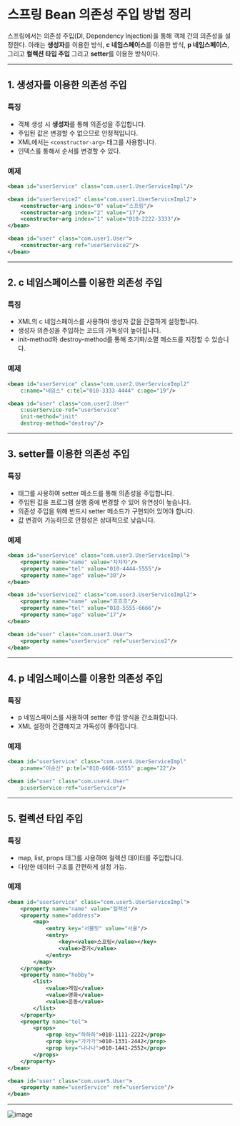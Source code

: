 # 스프링 Bean 의존성 주입 방법 정리

스프링에서는 의존성 주입(DI, Dependency Injection)을 통해 객체 간의 의존성을 설정한다. 아래는 **생성자**를 이용한 방식, **c 네임스페이스**를 이용한 방식, **p 네임스페이스**, 그리고 **컬렉션 타입 주입** 그리고 **setter**를 이용한 방식이다.

---

## 1. 생성자를 이용한 의존성 주입

### 특징
- 객체 생성 시 **생성자**를 통해 의존성을 주입합니다.
- 주입된 값은 변경할 수 없으므로 안정적입니다.
- XML에서는 `<constructor-arg>` 태그를 사용합니다.
- 인덱스를 통해서 순서를 변경할 수 있다.

### 예제
```xml
<bean id="userService" class="com.user1.UserServiceImpl"/>

<bean id="userService2" class="com.user1.UserServiceImpl2">
    <constructor-arg index="0" value="스프링"/>
    <constructor-arg index="2" value="17"/>
    <constructor-arg index="1" value="010-2222-3333"/>
</bean>

<bean id="user" class="com.user1.User">
    <constructor-arg ref="userService2"/>
</bean>
```

---

## 2. c 네임스페이스를 이용한 의존성 주입
### 특징
- XML의 c 네임스페이스를 사용하여 생성자 값을 간결하게 설정합니다.
- 생성자 의존성을 주입하는 코드의 가독성이 높아집니다.
- init-method와 destroy-method를 통해 초기화/소멸 메소드를 지정할 수 있습니다.

### 예제
```xml
<bean id="userService" class="com.user2.UserServiceImpl2"
    c:name="네임스" c:tel="010-3333-4444" c:age="19"/>

<bean id="user" class="com.user2.User"
    c:userService-ref="userService"
    init-method="init"
    destroy-method="destroy"/>
```

---

## 3. setter를 이용한 의존성 주입
### 특징
- <property> 태그를 사용하여 setter 메소드를 통해 의존성을 주입합니다.
- 주입된 값을 프로그램 실행 중에 변경할 수 있어 유연성이 높습니다.
- 의존성 주입을 위해 반드시 setter 메소드가 구현되어 있어야 합니다.
- 값 변경이 가능하므로 안정성은 상대적으로 낮습니다.

### 예제
```xml
<bean id="userService" class="com.user3.UserServiceImpl">
    <property name="name" value="차차차"/>
    <property name="tel" value="010-4444-5555"/>
    <property name="age" value="30"/>
</bean>

<bean id="userService2" class="com.user3.UserServiceImpl2">
    <property name="name" value="흐흐흐"/>
    <property name="tel" value="010-5555-6666"/>
    <property name="age" value="17"/>
</bean>

<bean id="user" class="com.user3.User">
    <property name="userService" ref="userService2"/>
</bean>
```
---

## 4. p 네임스페이스를 이용한 의존성 주입
### 특징
- p 네임스페이스를 사용하여 setter 주입 방식을 간소화합니다.
- XML 설정이 간결해지고 가독성이 좋아집니다.

### 예제
```xml
<bean id="userService" class="com.user4.UserServiceImpl"
    p:name="이순신" p:tel="010-6666-5555" p:age="22"/>

<bean id="user" class="com.user4.User"
    p:userService-ref="userService"/>
```
---

## 5. 컬렉션 타입 주입    
### 특징
- map, list, props 태그를 사용하여 컬렉션 데이터를 주입합니다.
- 다양한 데이터 구조를 간편하게 설정 가능.

### 예제
```xml
<bean id="userService" class="com.user5.UserServiceImpl">
    <property name="name" value="컬렉션"/>
    <property name="address">
        <map>
            <entry key="서블릿" value="서울"/>
            <entry>
                <key><value>스프링</value></key>
                <value>경기</value>
            </entry>
        </map>
    </property>
    <property name="hobby">
        <list>
            <value>게임</value>
            <value>영화</value>
            <value>운동</value>
        </list>
    </property>
    <property name="tel">
        <props>
            <prop key="하하하">010-1111-2222</prop>
            <prop key="가가가">010-1331-2442</prop>
            <prop key="나나나">010-1441-2552</prop>
        </props>
    </property>
</bean>

<bean id="user" class="com.user5.User">
    <property name="userService" ref="userService"/>
</bean>
```
---

![image](https://github.com/user-attachments/assets/492915f5-30e2-4e86-9856-fe40c413af28)
